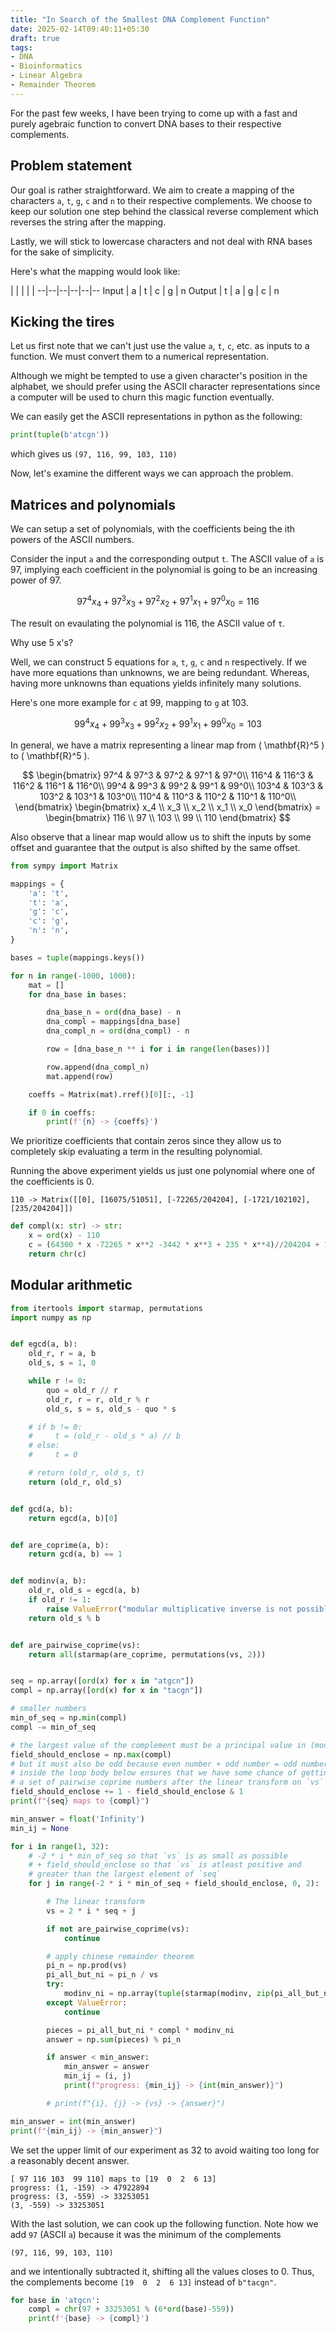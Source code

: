 ```yaml
---
title: "In Search of the Smallest DNA Complement Function"
date: 2025-02-14T09:40:11+05:30
draft: true
tags:
- DNA
- Bioinformatics
- Linear Algebra
- Remainder Theorem
---
```


For the past few weeks, I have been trying to come up with a fast and purely agebraic function to convert DNA bases to their
respective complements.

## Problem statement

Our goal is rather straightforward. We aim to create a mapping of the characters `a`, `t`, `g`, `c` and `n` to their respective complements.
We choose to keep our solution one step behind the classical reverse complement which reverses the string after the mapping.

Lastly, we will stick to lowercase characters and not deal with RNA bases for the sake of simplicity.

Here's what the mapping would look like:

  |  |  |  |  |
--|--|--|--|--|--
Input | a | t | c | g | n
Output | t | a | g | c | n

## Kicking the tires

Let us first note that we can't just use the value `a`, `t`, `c`, etc. as inputs to a function. We must convert them
to a numerical representation.

Although we might be tempted to use a given character's position in the alphabet,
we should prefer using the ASCII character representations since a computer will be used to churn this magic function eventually.

We can easily get the ASCII representations in python as the following:
```python
print(tuple(b'atcgn'))
```

which gives us `(97, 116, 99, 103, 110)`

Now, let's examine the different ways we can approach the problem.

## Matrices and polynomials

We can setup a set of polynomials, with the coefficients being the ith powers of the ASCII
numbers.

Consider the input `a` and the corresponding output `t`. The ASCII value of `a` is 97, implying
each coefficient in the polynomial is going to be an increasing power of 97.

$$ 97^4x_{4} + 97^3x_{3} + 97^2x_{2} + 97^1x_{1} + 97^0x_{0} = 116 $$

The result on evaulating the polynomial is 116, the ASCII value of `t`.

Why use 5 x's?

Well, we can construct 5 equations for `a`, `t`, `g`, `c` and `n` respectively.
If we have more equations than unknowns, we are being redundant. Whereas, having
more unknowns than equations yields infinitely many solutions.

Here's one more example for `c` at 99, mapping to `g` at 103.

$$ 99^4x_{4} + 99^3x_{3} + 99^2x_{2} + 99^1x_{1} + 99^0x_{0} = 103 $$

In general, we have a matrix representing a linear map from \( \mathbf{R}^5 \) to  \( \mathbf{R}^5 \).

$$
\begin{bmatrix}
97^4 & 97^3 & 97^2 & 97^1 & 97^0\\
116^4 & 116^3 & 116^2 & 116^1 & 116^0\\
99^4 & 99^3 & 99^2 & 99^1 & 99^0\\
103^4 & 103^3 & 103^2 & 103^1 & 103^0\\
110^4 & 110^3 & 110^2 & 110^1 & 110^0\\
\end{bmatrix}
\begin{bmatrix}
x_4 \\
x_3 \\
x_2 \\
x_1 \\
x_0
\end{bmatrix} =
\begin{bmatrix}
116 \\
97 \\
103 \\
99 \\
110
\end{bmatrix}
$$

Also observe that a linear map would allow us to shift the inputs by some offset and guarantee that the output is also shifted by the same offset.

```python
from sympy import Matrix

mappings = {
    'a': 't',
    't': 'a',
    'g': 'c',
    'c': 'g',
    'n': 'n',
}

bases = tuple(mappings.keys())

for n in range(-1000, 1000):
    mat = []
    for dna_base in bases:

        dna_base_n = ord(dna_base) - n
        dna_compl = mappings[dna_base]
        dna_compl_n = ord(dna_compl) - n

        row = [dna_base_n ** i for i in range(len(bases))]

        row.append(dna_compl_n)
        mat.append(row)

    coeffs = Matrix(mat).rref()[0][:, -1]

    if 0 in coeffs:
        print(f'{n} -> {coeffs}')
```

We prioritize coefficients that contain zeros since they allow us to completely skip evaluating a term in the resulting polynomial.

Running the above experiment yields us just one polynomial where one of the coefficients is 0.

```
110 -> Matrix([[0], [16075/51051], [-72265/204204], [-1721/102102], [235/204204]])
```

```python
def compl(x: str) -> str:
    x = ord(x) - 110
    c = (64300 * x -72265 * x**2 -3442 * x**3 + 235 * x**4)//204204 + 110
    return chr(c)
```

## Modular arithmetic

```py
from itertools import starmap, permutations
import numpy as np


def egcd(a, b):
    old_r, r = a, b
    old_s, s = 1, 0

    while r != 0:
        quo = old_r // r
        old_r, r = r, old_r % r
        old_s, s = s, old_s - quo * s

    # if b != 0:
    #     t = (old_r - old_s * a) // b
    # else:
    #     t = 0

    # return (old_r, old_s, t)
    return (old_r, old_s)


def gcd(a, b):
    return egcd(a, b)[0]


def are_coprime(a, b):
    return gcd(a, b) == 1


def modinv(a, b):
    old_r, old_s = egcd(a, b)
    if old_r != 1:
        raise ValueError("modular multiplicative inverse is not possible")
    return old_s % b


def are_pairwise_coprime(vs):
    return all(starmap(are_coprime, permutations(vs, 2)))


seq = np.array([ord(x) for x in "atgcn"])
compl = np.array([ord(x) for x in "tacgn"])

# smaller numbers
min_of_seq = np.min(compl)
compl -= min_of_seq

# the largest value of the complement must be a principal value in (mod N)
field_should_enclose = np.max(compl)
# but it must also be odd because even number + odd number = odd number
# inside the loop body below ensures that we have some chance of getting
# a set of pairwise coprime numbers after the linear transform on `vs`
field_should_enclose += 1 - field_should_enclose & 1
print(f"{seq} maps to {compl}")

min_answer = float('Infinity')
min_ij = None

for i in range(1, 32):
    # -2 * i * min_of_seq so that `vs` is as small as possible
    # + field_should_enclose so that `vs` is atleast positive and
    # greater than the largest element of `seq`
    for j in range(-2 * i * min_of_seq + field_should_enclose, 0, 2):

        # The linear transform
        vs = 2 * i * seq + j

        if not are_pairwise_coprime(vs):
            continue

        # apply chinese remainder theorem
        pi_n = np.prod(vs)
        pi_all_but_ni = pi_n / vs
        try:
            modinv_ni = np.array(tuple(starmap(modinv, zip(pi_all_but_ni, vs))))
        except ValueError:
            continue

        pieces = pi_all_but_ni * compl * modinv_ni
        answer = np.sum(pieces) % pi_n

        if answer < min_answer:
            min_answer = answer
            min_ij = (i, j)
            print(f"progress: {min_ij} -> {int(min_answer)}")

        # print(f"{i}, {j} -> {vs} -> {answer}")

min_answer = int(min_answer)
print(f"{min_ij} -> {min_answer}")
```

We set the upper limit of our experiment as 32 to avoid waiting too long
for a reasonably decent answer.

```
[ 97 116 103  99 110] maps to [19  0  2  6 13]
progress: (1, -159) -> 47922894
progress: (3, -559) -> 33253051
(3, -559) -> 33253051
```

With the last solution, we can cook up the following function. Note how we add `97` (ASCII `a`) because it was the minimum of the complements
```
(97, 116, 99, 103, 110)
```
and we intentionally subtracted it, shifting all the values closes to 0. Thus, the complements become
`[19  0  2  6 13]` instead of `b"tacgn"`.

```python
for base in 'atgcn':
    compl = chr(97 + 33253051 % (6*ord(base)-559))
    print(f'{base} -> {compl}')
```
